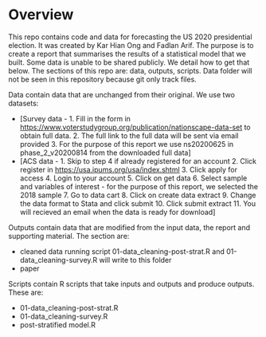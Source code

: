 # Overview

This repo contains code and data for forecasting the US 2020 presidential election. It was created by Kar Hian Ong and Fadlan Arif. The purpose is to create a report that summarises the results of a statistical model that we built. Some data is unable to be shared publicly. We detail how to get that below. The sections of this repo are: data, outputs, scripts. Data folder will not be seen in this repository because git only track files. 

Data contain data that are unchanged from their original. We use two datasets: 

- [Survey data - 1. Fill in the form in https://www.voterstudygroup.org/publication/nationscape-data-set to obtain full data.
                 2. The full link to the full data will be sent via email provided
                 3. For the purpose of this report we use ns20200625 in phase_2_v20200814 from the downloaded full data]
- [ACS data - 1. Skip to step 4 if already registered for an account
              2. Click register in https://usa.ipums.org/usa/index.shtml
              3. Click apply for access
              4. Login to your account
              5. Click on get data
              6. Select sample and variables of interest 
                  - for the purpose of this report, we selected the 2018 sample 
              7. Go to data cart
              8. Click on create data extract
              9. Change the data format to Stata and click submit
              10. Click submit extract
              11. You will recieved an email when the data is ready for download]

Outputs contain data that are modified from the input data, the report and supporting material. The section are: 

- cleaned data
  running script 01-data_cleaning-post-strat.R and 01-data_cleaning-survey.R will write to this folder 
- paper

Scripts contain R scripts that take inputs and outputs and produce outputs. These are:

- 01-data_cleaning-post-strat.R
- 01-data_cleaning-survey.R
- post-stratified model.R




